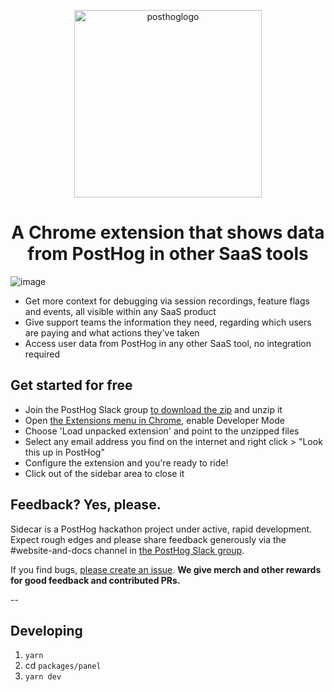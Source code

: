 <p align="center">
  <img width="300" alt="posthoglogo" src="https://user-images.githubusercontent.com/84011561/200137865-fba1bed7-831f-494d-93e7-314351ee7480.png">
<p align="center">

<h1 align="center">A Chrome extension that shows data from PostHog in other SaaS tools</h1 align="center">

![image](https://user-images.githubusercontent.com/154479/200179009-7c1d218b-c07d-4637-8b1a-d69be3b10ba2.png)


<p align="center">

- Get more context for debugging via session recordings, feature flags and events, all visible within any SaaS product
- Give support teams the information they need, regarding which users are paying and what actions they've taken
- Access user data from PostHog in any other SaaS tool, no integration required

## Get started for free
- Join the PostHog Slack group [to download the zip](https://posthogusers.slack.com/archives/C049QQ1BN04/p1667674709511729) and unzip it
- Open [the Extensions menu in Chrome](chrome://extensions/), enable Developer Mode 
- Choose 'Load unpacked extension' and point to the unzipped files
- Select any email address you find on the internet and right click > "Look this up in PostHog"
- Configure the extension and you're ready to ride!
- Click out of the sidebar area to close it

## Feedback? Yes, please. 
Sidecar is a PostHog hackathon project under active, rapid development. Expect rough edges and please share feedback generously via the #website-and-docs channel in [the PostHog Slack group](posthog.com/slack). 

If you find bugs, [please create an issue](https://github.com/PostHog/sidecar/issues). **We give merch and other rewards for good feedback and contributed PRs.**

-- 

## Developing

1. `yarn`
1. cd `packages/panel`
1. `yarn dev`
